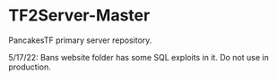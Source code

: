 # TF2Server-Master

PancakesTF primary server repository.

5/17/22: Bans website folder has some SQL exploits in it.  Do not use in production.
